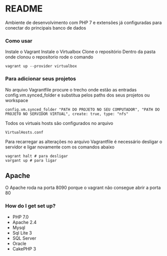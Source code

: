 # README #

Ambiente de desenvolvimento com PHP 7 e extensões já configuradas para conectar do principais banco de dados

### Como usar ###

Instale o Vagrant
Instale o Virtualbox
Clone o repositório
Dentro da pasta onde clonou o repositorio rode o comando

	vagrant up --provider virtualbox

### Para adicionar seus projetos
No arquivo Vagrantfile procure o trecho onde estão as entradas config.vm.synced_folder e substitua pelos paths dos seus projetos ou workspace
	
	config.vm.synced_folder "PATH DO PROJETO NO SEU COMPUTADOR", "PATH DO PROJETO NO SERVIDOR VIRTUAL", create: true, type: "nfs"

Todos os virtuais hosts são configurados no arquivo

	VirtualHosts.conf

Para recarregar as alterações no arquivo Vagrantfile é necessário desligar o servidor e ligar novamente com os comandos abaixo

	vagrant halt # para desligar
	vargant up # para ligar

## Apache
O Apache roda na porta 8090 porque o vagrant não consegue abrir a porta 80

### How do I get set up? ###

* PHP 7.0
* Apache 2.4
* Mysql
* Sql Lite 3
* SQL Server
* Oracle
* CakePHP 3
